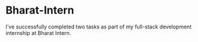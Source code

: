 # Bharat-Intern
I've successfully completed two tasks as part of my full-stack development internship at Bharat Intern.
